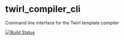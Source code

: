 # twirl_compiler_cli
Command line interface for the Twirl template compiler

[![Build Status](https://github.com/lucidsoftware/twirl_compiler_cli/workflows/CI/badge.svg)](https://github.com/lucidsoftware/twirl_compiler_cli/actions)